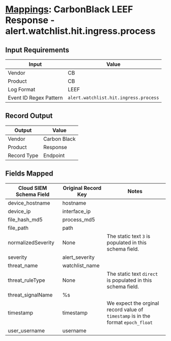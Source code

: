 # [Mappings](README.md): CarbonBlack LEEF Response - alert.watchlist.hit.ingress.process

## Input Requirements

|Input|Value|
|-----|-----|
|Vendor|CB|
|Product|CB|
|Log Format|LEEF|
|Event ID Regex Pattern|`alert.watchlist.hit.ingress.process`|

## Record Output

|Output|Value|
|------|-----|
|Vendor|Carbon Black|
|Product|Response|
|Record Type|Endpoint|

## Fields Mapped

|Cloud SIEM Schema Field|Original Record Key|Notes|
|-----------------------|-------------------|-----|
|device_hostname|hostname||
|device_ip|interface_ip||
|file_hash_md5|process_md5||
|file_path|path||
|normalizedSeverity|None|The static text `3` is populated in this schema field.|
|severity|alert_severity||
|threat_name|watchlist_name||
|threat_ruleType|None|The static text `direct` is populated in this schema field.|
|threat_signalName|%s||
|timestamp|timestamp|We expect the orginal record value of `timestamp` is in the format `epoch_float`|
|user_username|username||

